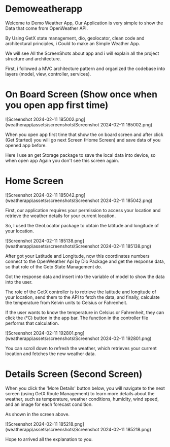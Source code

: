 # Demoweatherapp

Welcome to Demo Weather App, Our Application is very simple to show the Data that come from OpenWeather API.

By Using GetX state management, dio, geolocator, clean code and architectural principles, i Could to make an Simple Weather App.

We will see All the ScreenShots about app and i will explain all the project structure and architecture.

First, i followed a MVC architecture pattern and organized the codebase into layers (model, view, controller, services).

# On Board Screen (Show once when you open app first time)

![Screenshot 2024-02-11 185002.png](weatherapp\assets\screenshots\Screenshot 2024-02-11 185002.png)

When you open app first time that show the on board screen and after click (Get Started) you will go next Screen (Home Screen) and save data of you opened app before.

Here I use an get Storage package to save the local data into device, so when open app Again you don't see this screen again.

# Home Screen 

![Screenshot 2024-02-11 185042.png](weatherapp\assets\screenshots\Screenshot 2024-02-11 185042.png)

First, our application requires your permission to access your location and retrieve the weather details for your current location.

So, I used the GeoLocator package to obtain the latitude and longitude of your location.

![Screenshot 2024-02-11 185138.png](weatherapp\assets\screenshots\Screenshot 2024-02-11 185138.png) 

After got your Latitude and Longitude, now this coordinates numbers connect to the OpenWeather Api by Dio Package and get the response data, so that role of the Getx State Management do.

Got the response data and insert into the variable of model to show the data into the user.

The role of the GetX controller is to retrieve the latitude and longitude of your location, send them to the API to fetch the data, and finally, calculate the temperature from Kelvin units to Celsius or Fahrenheit.

If the user wants to know the temperature in Celsius or Fahrenheit, they can click the (°C) button in the app bar. The function in the controller file performs that calculation.

![Screenshot 2024-02-11 192801.png](weatherapp\assets\screenshots\Screenshot 2024-02-11 192801.png)

You can scroll down to refresh the weather, which retrieves your current location and fetches the new weather data.


# Details Screen (Second Screen)

When you click the 'More Details' button below, you will navigate to the next screen (using GetX Route Management) to learn more details about the weather, such as temperature, weather conditions, humidity, wind speed, and an image for each forecast condition.

As shown in the screen above.

![Screenshot 2024-02-11 185218.png](weatherapp\assets\screenshots\Screenshot 2024-02-11 185218.png)


Hope to arrived all the explanation to you.














